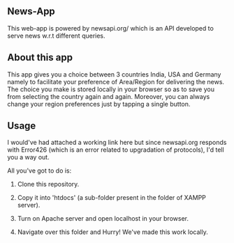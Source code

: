 ## News-App

This web-app is powered by newsapi.org/ which is an API developed to serve news w.r.t different queries.

## About this app

This app gives you a choice between 3 countries India, USA and Germany namely to facilitate your preference of Area/Region for delivering the news. The choice you make is stored locally in your browser so as to save you from selecting the country again and again. Moreover, you can always change your region preferences just by tapping a single button.

## Usage

I would've had attached a working link here but since newsapi.org responds with Error426 (which is an error related to upgradation of protocols), I'd tell you a way out. 

All you've got to do is: 

1. Clone this repository.

2. Copy it into 'htdocs' (a sub-folder present in the folder of XAMPP server).

3. Turn on Apache server and open localhost in your browser.

4. Navigate over this folder and Hurry! We've made this work locally.